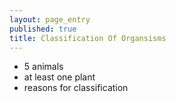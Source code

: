 ```yaml
---
layout: page_entry
published: true
title: Classification Of Organsisms
---
```


<!-- ## Classification Of Organsisms -->

* 5 animals
* at least one plant
* reasons for classification
